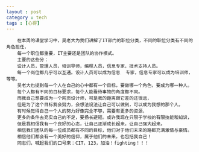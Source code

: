 ```yaml
---
layout : post
category : tech
tags : [心得]
---
```

        在本周的课堂学习中，吴老大为我们讲解了IT部门的职位分类，不同的职位分类有不同的角色担任，
		每一个职位都重要，IT主要还是团队的协作模式。
        主要的这些分：
        设计人员，管理人员，培训导师，编程人员，信息专家，技术支持人员。
        每一个岗位都几乎可以互通。设计人员可以成为信息  专家，信息专家可以成为培训师，等等。
        吴老大也提到每一个人在自己的心中都有一个目标，要做哪一个角色，要成为哪一种人。
		每个人都有不同的目标要求，每个人能看待事物的角度都不同。
        而我自己想要成为一个网页设计师，可是我的距离跟它差的还很远，
		但是为了这个目标我会努力，会想法设法让自己可以做到，可以成为我想的那个人。
		有时候觉得自己一个人的努力好像完全不够，需要有更多的资源，
		更多的条件去充实自己的不足，要扬长避短。或许我现在只限于学校的有限技能和知识，
		但是我相信我有一个良好的心态，让自己逐渐成长起来，让自己强大起来。
        相信我们团队的每一位成员都有不同的目标，他们对于他们未来的路都充满激情与豪情。
		相信他们都会有一个美好的信仰，属于他们的未来。也包括我自己！
        同志们，喊起我们的口号来：CIT，123，加油！fighting！！！

